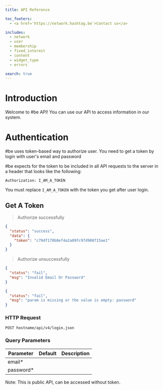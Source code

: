 ```yaml
---
title: API Reference

toc_footers:
  - <a href='https://network.hashtag.be'>Contact us</a>

includes:
  - network
  - user
  - membership  
  - fixed_interest
  - content
  - widget_type      
  - errors

search: true
---
```


# Introduction

Welcome to #be API! You can use our API to access information in our system.

# Authentication

\#be uses token-based way to authorize user. You need to get a token by login with user's email and password

\#be expects for the token to be included in all API requests to the server in a header that looks like the following:

`Authorization: I_AM_A_TOKEN`

<aside class="notice">
You must replace <code>I_AM_A_TOKEN</code> with the token you get after user login.
</aside>


## Get A Token
> Authorize successfully

```json
{
  "status": "success",
  "data": {
    "token": "c79df170b8ef4a2a89fc97d908f15ae1"
  }
}
```

> Authorize unsuccessfully

```json
{
  "status": "fail",
  "msg": "Invalid Email Or Password"
}
```

```json
{
  "status": "fail",
  "msg": "param is missing or the value is empty: password"
}
```

### HTTP Request

`POST hostname/api/v4/login.json`

### Query Parameters

Parameter | Default | Description
--------- | ------- | -----------
email* |  |
password*|  |

<aside class="success">
Note: This is public API, can be accessed without token.
</aside>
